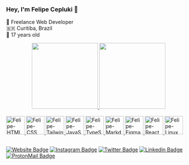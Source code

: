 ### Hey, I'm Felipe Cepluki 👋

📄 Freelance Web Developer <br />
🇧🇷 Curitiba, Brazil <br /> 
🎒 17 years old

<div align="center">
  <a href="https://github.com/felipecepluki">
  <img height="180em" src="https://github-readme-stats.vercel.app/api?username=felipecepluki&show_icons=true&theme=aura&include_all_commits=true&count_private=true"/>
  <img height="180em" src="https://github-readme-stats.vercel.app/api/top-langs/?username=felipecepluki&layout=compact&langs_count=7&theme=aura"/>
</div>
  
<br />

<div style="display: inline_block">
  <img alt="Felipe-HTML" src="https://cdn.jsdelivr.net/gh/devicons/devicon/icons/html5/html5-original.svg" width="50" height="50" />
  <img alt="Felipe-CSS" src="https://cdn.jsdelivr.net/gh/devicons/devicon/icons/css3/css3-original.svg" width="50" height="50" />
  <img alt="Felipe-TailwindCSS" src="https://cdn.jsdelivr.net/gh/devicons/devicon/icons/tailwindcss/tailwindcss-plain.svg" width="50" height="50" />
  <img alt="Felipe-JavaScript" src="https://cdn.jsdelivr.net/gh/devicons/devicon/icons/javascript/javascript-plain.svg" width="50" height="50" />
  <img alt="Felipe-TypeScript" src="https://cdn.jsdelivr.net/gh/devicons/devicon/icons/typescript/typescript-original.svg" width="50" height="50" />
  <img alt="Felipe-Markdown" src="https://cdn.jsdelivr.net/gh/devicons/devicon/icons/markdown/markdown-original.svg" width="50" height="50" />
  <img alt="Felipe-Figma" src="https://cdn.jsdelivr.net/gh/devicons/devicon/icons/figma/figma-original.svg" width="50" height="50" />
  <img alt="Felipe-React" src="https://cdn.jsdelivr.net/gh/devicons/devicon/icons/react/react-original.svg" width="50" height="50" />
  <img alt="Felipe-Linux" src="https://cdn.jsdelivr.net/gh/devicons/devicon/icons/linux/linux-original.svg" width="50" height="50" />
</div>

##

[![Website Badge](https://img.shields.io/badge/-@felipe%20cepluki-5D00E8?style=for-the-badge&logo=Brave&logoColor=white&link=https://www.felipecepluki.com.br/)](https://www.felipecepluki.com.br/) 
[![Instagram Badge](https://img.shields.io/badge/-@felipe%20cepluki-5D00E8?style=for-the-badge&logo=Instagram&logoColor=white&link=https://www.instagram.com/felipecepluki)](https://www.instagram.com/felipecepluki/) 
[![Twitter Badge](https://img.shields.io/badge/-@felipe%20cepluki-5D00E8?style=for-the-badge&logo=twitter&logoColor=white&link=https://twitter.com/dieegosf)](https://twitter.com/felipecepluki) 
[![Linkedin Badge](https://img.shields.io/badge/-@Felipe%20Cepluki-5D00E8?style=for-the-badge&logo=Linkedin&logoColor=white&link=https://www.linkedin.com/in/diego-schell-fernandes/)](https://www.linkedin.com/in/felipe-cepluki-lopes-4b7a18243) 
[![ProtonMail Badge](https://img.shields.io/badge/-cepluki.felipe@protonmail.com-5D00E8?style=for-the-badge&logo=ProtonMail&logoColor=white&link=mailto:cepluki.felipe@protonmail.com)](mailto:cepluki.felipe@protonmail.com)

